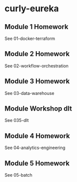 # curly-eureka

## Module 1 Homework
See 01-docker-terraform

## Module 2 Homework
See 02-workflow-orchestration

## Module 3 Homework
See 03-data-warehouse

## Module Workshop dlt
See 035-dlt

## Module 4 Homework
See 04-analytics-engineering

## Module 5 Homework
See 05-batch
